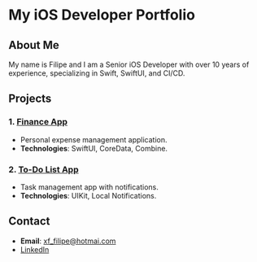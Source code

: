 # My iOS Developer Portfolio  

## About Me  
My name is Filipe and I am a Senior iOS Developer with over 10 years of experience, specializing in Swift, SwiftUI, and CI/CD.  

## Projects  
### 1. [Finance App](https://github.com/yourusername/finance-app)  
- Personal expense management application.  
- **Technologies**: SwiftUI, CoreData, Combine.  

### 2. [To-Do List App](https://github.com/yourusername/todo-list)  
- Task management app with notifications.  
- **Technologies**: UIKit, Local Notifications.  

## Contact  
- **Email**: xf_filipe@hotmai.com  
- [LinkedIn](https://www.linkedin.com/in/filipe-xavier-fernandes/)  
